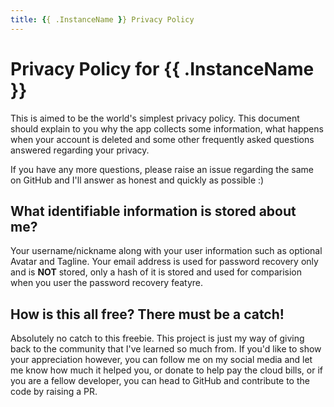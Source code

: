 ```yaml
---
title: {{ .InstanceName }} Privacy Policy
---
```


# Privacy Policy for {{ .InstanceName }}

This is aimed to be the world's simplest privacy policy.
This document should explain to you why the app collects some
information, what happens when your account is deleted and some other
frequently asked questions answered regarding your privacy.

If you have any more questions, please raise an issue regarding
the same on GitHub and I'll answer as honest and quickly as possible :)

## What identifiable information is stored about me?

Your username/nickname along with your user information such as optional Avatar and Tagline.
Your email address is used for password recovery only and is **NOT** stored, only a hash of it
is stored and used for comparision when you user the password recovery featyre.

## How is this all free? There must be a catch!

Absolutely no catch to this freebie. This project is just my way of
giving back to the community that I've learned so much from. If you'd
like to show your appreciation however, you can follow me on my social
media and let me know how much it helped you, or donate to help pay
the cloud bills, or if you are a fellow developer, you can head to
GitHub and contribute to the code by raising a PR.
